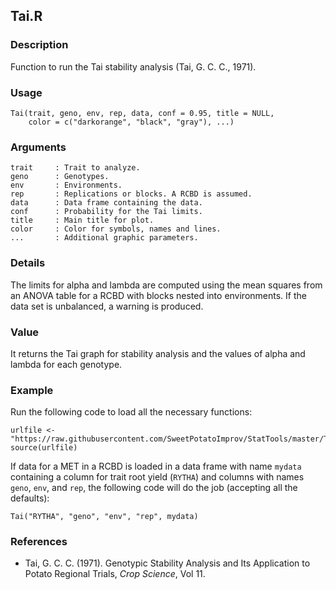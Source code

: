 Tai.R
------

### Description

Function to run the Tai stability analysis (Tai, G. C. C., 1971).

### Usage

```{r eval=F}
Tai(trait, geno, env, rep, data, conf = 0.95, title = NULL,
    color = c("darkorange", "black", "gray"), ...)
```

### Arguments

```
trait     : Trait to analyze.
geno      : Genotypes.
env       : Environments.
rep       : Replications or blocks. A RCBD is assumed.
data      : Data frame containing the data.
conf      : Probability for the Tai limits.
title     : Main title for plot.
color     : Color for symbols, names and lines.
...       : Additional graphic parameters.
```

### Details
The limits for alpha and lambda are computed using the mean squares from an ANOVA table for
a RCBD with blocks nested into environments. If the data set is unbalanced, a warning is produced.

### Value
It returns the Tai graph for stability analysis and the values of alpha and lambda for each
genotype.

### Example

Run the following code to load all the necessary functions:

```{r eval=F}
urlfile <- "https://raw.githubusercontent.com/SweetPotatoImprov/StatTools/master/Tai/Tai.R"
source(urlfile)
```

If data for a MET in a RCBD is loaded in a data frame with name `mydata`
containing a column for trait root yield (`RYTHA`) and columns with names `geno`, `env`,
and `rep`, the following code will do the job (accepting all the defaults):
```{r eval=F}
Tai("RYTHA", "geno", "env", "rep", mydata)
```

### References

* Tai, G. C. C. (1971). Genotypic Stability Analysis and Its Application to Potato Regional Trials,
*Crop Science*, Vol 11.
  
